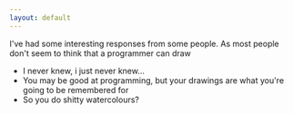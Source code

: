 ```yaml
---
layout: default
---
```



I've had some interesting responses from some people.
As most people don't seem to think that a programmer can draw

* I never knew, i just never knew…
* You may be good at programming, but your drawings are what you're going to be remembered for
* So you do shitty watercolours?

